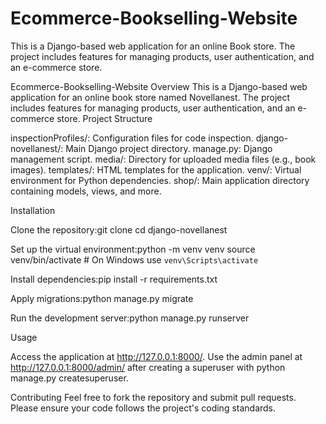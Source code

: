 # Ecommerce-Bookselling-Website
This is a Django-based web application for an online Book store. The project includes features for managing products, user authentication, and an e-commerce store.

Ecommerce-Bookselling-Website
Overview
This is a Django-based web application for an online book store named Novellanest. The project includes features for managing products, user authentication, and an e-commerce store.
Project Structure

inspectionProfiles/: Configuration files for code inspection.
django-novellanest/: Main Django project directory.
manage.py: Django management script.
media/: Directory for uploaded media files (e.g., book images).
templates/: HTML templates for the application.
venv/: Virtual environment for Python dependencies.
shop/: Main application directory containing models, views, and more.

Installation

Clone the repository:git clone <repository-url>
cd django-novellanest

Set up the virtual environment:python -m venv venv
source venv/bin/activate  # On Windows use `venv\Scripts\activate`

Install dependencies:pip install -r requirements.txt

Apply migrations:python manage.py migrate

Run the development server:python manage.py runserver

Usage

Access the application at http://127.0.0.1:8000/.
Use the admin panel at http://127.0.0.1:8000/admin/ after creating a superuser with python manage.py createsuperuser.

Contributing
Feel free to fork the repository and submit pull requests. Please ensure your code follows the project's coding standards.

